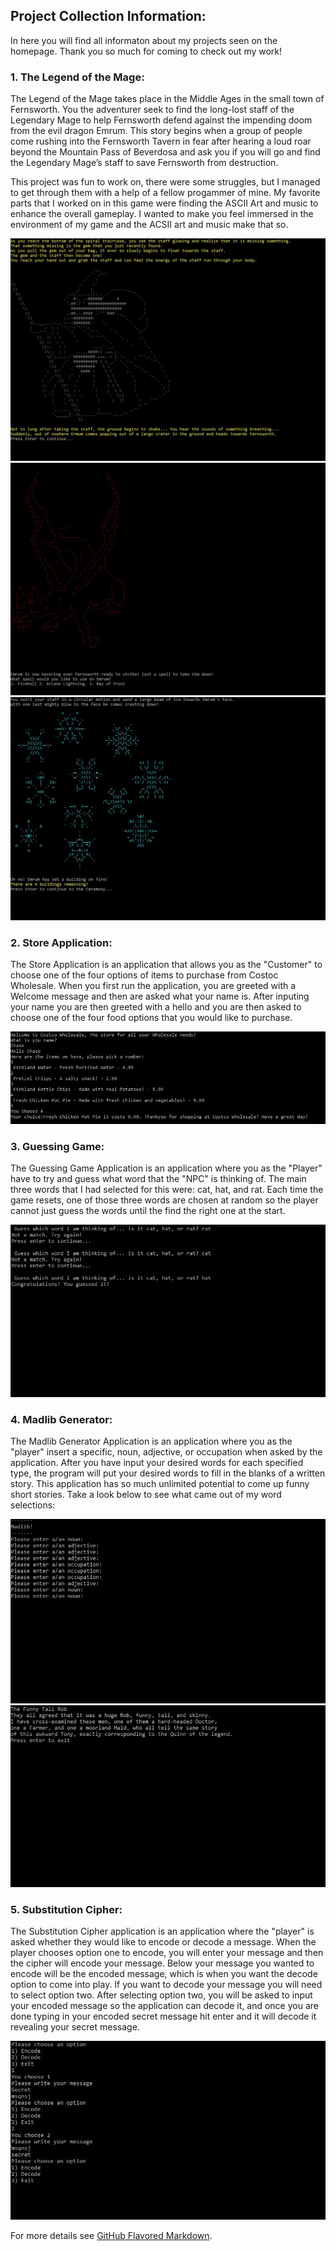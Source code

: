 ## Project Collection Information: 

In here you will find all informaton about my projects seen on the homepage. Thank you so much for coming to check out my work! 

### 1. The Legend of the Mage: 

The Legend of the Mage takes place in the Middle Ages in the small town of Fernsworth. You the adventurer seek to find the long-lost staff of the Legendary Mage to help Fernsworth defend against the impending doom from the evil dragon Emrum. This story begins when a group of people come rushing into the Fernsworth Tavern in fear after hearing a loud roar beyond the Mountain Pass of Beverdosa and ask you if you will go and find the Legendary Mage’s staff to save Fernsworth from destruction. 

This project was fun to work on, there were some struggles, but I managed to get through them with a help of a fellow progammer of mine. My favorite parts that I worked on in this game were finding the ASCII Art and music to enhance the overall gameplay. I wanted to make you feel immersed in the environment of my game and the ACSII art and music make that so.

<img src="images/LOTMIngame1.JPG?raw=true"/>

<img src="images/LOTMIngame2.JPG?raw=true"/>

<img src="images/LOTMIngame3.JPG?raw=true"/>

### 2. Store Application:

The Store Application is an application that allows you as the "Customer" to choose one of the four options of items to purchase from Costoc Wholesale. When you first run the application, you are greeted with a Welcome message and then are asked what your name is. After inputing your name you are then greeted with a hello and you are then asked to choose one of the four food options that you would like to purchase. 

<img src="images/StorePurchase.JPG?raw=true"/>

### 3. Guessing Game:

The Guessing Game Application is an application where you as the "Player" have to try and guess what word that the "NPC" is thinking of. The main three words that I had selected for this were: cat, hat, and rat. Each time the game resets, one of those three words are chosen at random so the player cannot just guess the words until the find the right one at the start. 

<img src="images/GuessingGame.JPG?raw=true"/>

### 4. Madlib Generator:

The Madlib Generator Application is an application where you as the "player" insert a specific, noun, adjective, or occupation when asked by the application. After you have input your desired words for each specified type, the program will put your desired words to fill in the blanks of a written story. This application has so much unlimited potential to come up funny short stories. Take a look below to see what came out of my word selections: 

<img src="images/MadLibHome.JPG?raw=true"/>
<img src="images/MadLib.JPG?raw=true"/>

### 5. Substitution Cipher:

The Substitution Cipher application is an application where the "player" is asked whether they would like to encode or decode a message. When the player chooses option one to encode, you will enter your message and then the cipher will encode your message. Below your message you wanted to encode will be the encoded message, which is when you want the decode option to come into play. If you want to decode your message you will need to select option two. After selecting option two, you will be asked to input your encoded message so the application can decode it, and once you are done typing in your encoded secret message hit enter and it will decode it revealing your secret message. 

<img src="images/SecretDecoder.JPG?raw=true"/>


For more details see [GitHub Flavored Markdown](https://guides.github.com/features/mastering-markdown/).
